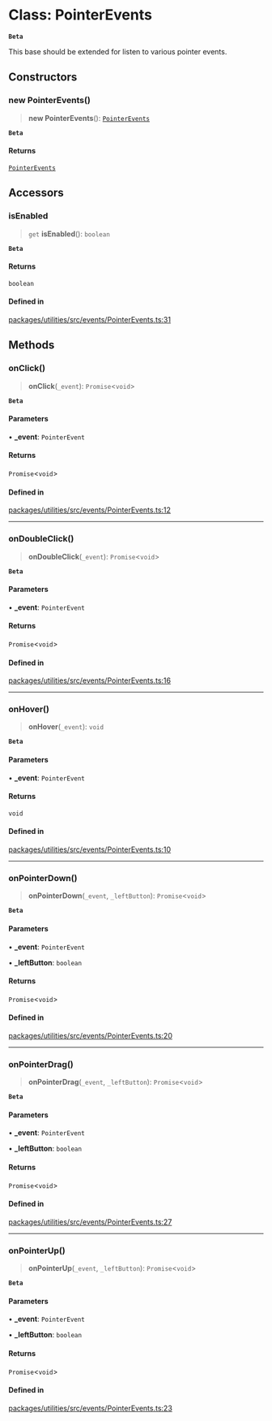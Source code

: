 # Class: PointerEvents

**`Beta`**

This base should be extended for listen to various pointer events.

## Constructors

### new PointerEvents()

> **new PointerEvents**(): [`PointerEvents`](PointerEvents.md)

**`Beta`**

#### Returns

[`PointerEvents`](PointerEvents.md)

## Accessors

### isEnabled

> `get` **isEnabled**(): `boolean`

**`Beta`**

#### Returns

`boolean`

#### Defined in

[packages/utilities/src/events/PointerEvents.ts:31](https://github.com/cognitedata/reveal/blob/3aaed3491dba3f4ba9ecd87f495d35383cc73a1d/viewer/packages/utilities/src/events/PointerEvents.ts#L31)

## Methods

### onClick()

> **onClick**(`_event`): `Promise`\<`void`\>

**`Beta`**

#### Parameters

• **\_event**: `PointerEvent`

#### Returns

`Promise`\<`void`\>

#### Defined in

[packages/utilities/src/events/PointerEvents.ts:12](https://github.com/cognitedata/reveal/blob/3aaed3491dba3f4ba9ecd87f495d35383cc73a1d/viewer/packages/utilities/src/events/PointerEvents.ts#L12)

***

### onDoubleClick()

> **onDoubleClick**(`_event`): `Promise`\<`void`\>

**`Beta`**

#### Parameters

• **\_event**: `PointerEvent`

#### Returns

`Promise`\<`void`\>

#### Defined in

[packages/utilities/src/events/PointerEvents.ts:16](https://github.com/cognitedata/reveal/blob/3aaed3491dba3f4ba9ecd87f495d35383cc73a1d/viewer/packages/utilities/src/events/PointerEvents.ts#L16)

***

### onHover()

> **onHover**(`_event`): `void`

**`Beta`**

#### Parameters

• **\_event**: `PointerEvent`

#### Returns

`void`

#### Defined in

[packages/utilities/src/events/PointerEvents.ts:10](https://github.com/cognitedata/reveal/blob/3aaed3491dba3f4ba9ecd87f495d35383cc73a1d/viewer/packages/utilities/src/events/PointerEvents.ts#L10)

***

### onPointerDown()

> **onPointerDown**(`_event`, `_leftButton`): `Promise`\<`void`\>

**`Beta`**

#### Parameters

• **\_event**: `PointerEvent`

• **\_leftButton**: `boolean`

#### Returns

`Promise`\<`void`\>

#### Defined in

[packages/utilities/src/events/PointerEvents.ts:20](https://github.com/cognitedata/reveal/blob/3aaed3491dba3f4ba9ecd87f495d35383cc73a1d/viewer/packages/utilities/src/events/PointerEvents.ts#L20)

***

### onPointerDrag()

> **onPointerDrag**(`_event`, `_leftButton`): `Promise`\<`void`\>

**`Beta`**

#### Parameters

• **\_event**: `PointerEvent`

• **\_leftButton**: `boolean`

#### Returns

`Promise`\<`void`\>

#### Defined in

[packages/utilities/src/events/PointerEvents.ts:27](https://github.com/cognitedata/reveal/blob/3aaed3491dba3f4ba9ecd87f495d35383cc73a1d/viewer/packages/utilities/src/events/PointerEvents.ts#L27)

***

### onPointerUp()

> **onPointerUp**(`_event`, `_leftButton`): `Promise`\<`void`\>

**`Beta`**

#### Parameters

• **\_event**: `PointerEvent`

• **\_leftButton**: `boolean`

#### Returns

`Promise`\<`void`\>

#### Defined in

[packages/utilities/src/events/PointerEvents.ts:23](https://github.com/cognitedata/reveal/blob/3aaed3491dba3f4ba9ecd87f495d35383cc73a1d/viewer/packages/utilities/src/events/PointerEvents.ts#L23)

